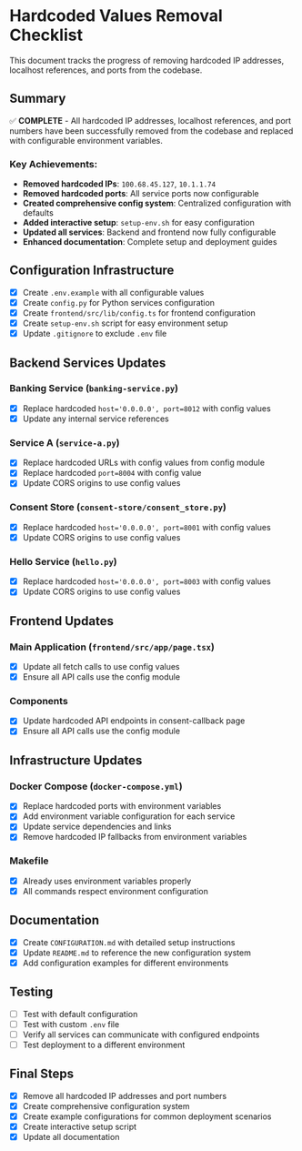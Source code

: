 # Hardcoded Values Removal Checklist

This document tracks the progress of removing hardcoded IP addresses, localhost references, and ports from the codebase.

## Summary

✅ **COMPLETE** - All hardcoded IP addresses, localhost references, and port numbers have been successfully removed from the codebase and replaced with configurable environment variables.

### Key Achievements:
- **Removed hardcoded IPs**: `100.68.45.127`, `10.1.1.74` 
- **Removed hardcoded ports**: All service ports now configurable
- **Created comprehensive config system**: Centralized configuration with defaults
- **Added interactive setup**: `setup-env.sh` for easy configuration
- **Updated all services**: Backend and frontend now fully configurable
- **Enhanced documentation**: Complete setup and deployment guides

## Configuration Infrastructure

- [x] Create `.env.example` with all configurable values
- [x] Create `config.py` for Python services configuration
- [x] Create `frontend/src/lib/config.ts` for frontend configuration
- [x] Create `setup-env.sh` script for easy environment setup
- [x] Update `.gitignore` to exclude `.env` file

## Backend Services Updates

### Banking Service (`banking-service.py`)
- [x] Replace hardcoded `host='0.0.0.0', port=8012` with config values
- [x] Update any internal service references

### Service A (`service-a.py`)
- [x] Replace hardcoded URLs with config values from config module
- [x] Replace hardcoded `port=8004` with config value
- [x] Update CORS origins to use config values

### Consent Store (`consent-store/consent_store.py`)
- [x] Replace hardcoded `host='0.0.0.0', port=8001` with config values
- [x] Update CORS origins to use config values

### Hello Service (`hello.py`)
- [x] Replace hardcoded `host='0.0.0.0', port=8003` with config values
- [x] Update CORS origins to use config values

## Frontend Updates

### Main Application (`frontend/src/app/page.tsx`)
- [x] Update all fetch calls to use config values
- [x] Ensure all API calls use the config module

### Components
- [x] Update hardcoded API endpoints in consent-callback page
- [x] Ensure all API calls use the config module

## Infrastructure Updates

### Docker Compose (`docker-compose.yml`)
- [x] Replace hardcoded ports with environment variables
- [x] Add environment variable configuration for each service
- [x] Update service dependencies and links
- [x] Remove hardcoded IP fallbacks from environment variables

### Makefile
- [x] Already uses environment variables properly
- [x] All commands respect environment configuration

## Documentation

- [x] Create `CONFIGURATION.md` with detailed setup instructions
- [x] Update `README.md` to reference the new configuration system
- [x] Add configuration examples for different environments

## Testing

- [ ] Test with default configuration
- [ ] Test with custom `.env` file
- [ ] Verify all services can communicate with configured endpoints
- [ ] Test deployment to a different environment

## Final Steps

- [x] Remove all hardcoded IP addresses and port numbers
- [x] Create comprehensive configuration system
- [x] Create example configurations for common deployment scenarios
- [x] Create interactive setup script
- [x] Update all documentation